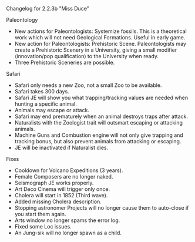 Changelog for 2.2.3b "Miss Duce"

Paleontology
- New actions for Paleontologists: Systemize fossils. This is a theoretical work which will not need Geological Formations. Useful in early game.
- New action for Paleontologists: Prehistoric Scene. Paleontologists may create a Prehistoric Scenery in a University, giving a small modifier (innovation/pop qualification) to the University when ready.
- Three Prehistoric Sceneries are possible.

Safari
- Safari only needs a new Zoo, not a small Zoo to be available.
- Safari takes 300 days.
- Safari JE will show you what trapping/tracking values are needed when hunting a specific animal.
- Animals may escape or attack.
- Safari may end prematurely when an animal destroys traps after attack.
- Naturalists with the Zoologist trait will outsmart escaping or attacking animals.
- Machine Guns and Combustion engine will not only give trapping and tracking bonus, but also prevent animals from attacking or escaping.
- JE will be inactivated if Naturalist dies.

Fixes
- Cooldown for Volcano Expeditions (3 years).
- Female Composers are no longer naked.
- Seismograph JE works properly.
- Art Deco Cinema will trigger only once.
- Cholera will start in 1852 (Third wave).
- Added missing Cholera description.
- Stopping astronomer Projects will no longer cause them to auto-close if you start them again.
- Arts window no longer spams the error log.
- Fixed some Loc issues.
- An Jung-sik will no longer spawn as a child.